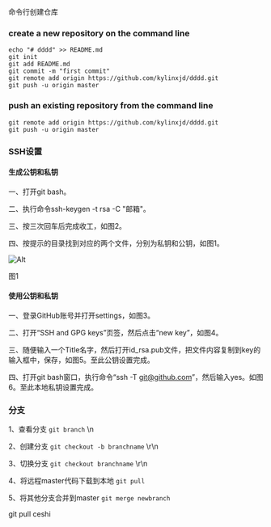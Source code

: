 命令行创建仓库


### create a new repository on the command line
```
echo "# dddd" >> README.md
git init
git add README.md
git commit -m "first commit"
git remote add origin https://github.com/kylinxjd/dddd.git
git push -u origin master
```


### push an existing repository from the command line
```
git remote add origin https://github.com/kylinxjd/dddd.git
git push -u origin master
```

### SSH设置

#### 生成公钥和私钥
一、打开git bash。

二、执行命令ssh-keygen -t rsa -C "邮箱"。

三、按三次回车后完成收工，如图2。

四、按提示的目录找到对应的两个文件，分别为私钥和公钥，如图1。

![Alt](https://img-blog.csdnimg.cn/20190706223006129.png)

图1 


#### 使用公钥和私钥
一、登录GitHub账号并打开settings，如图3。

二、打开“SSH and GPG keys”页签，然后点击“new key”，如图4。

三、随便输入一个Title名字，然后打开id_rsa.pub文件，把文件内容复制到key的输入框中，保存，如图5。至此公钥设置完成。

四、打开git bash窗口，执行命令“ssh -T git@github.com”，然后输入yes。如图6。至此本地私钥设置完成。



### 分支
1、查看分支
`git branch` \n

2、创建分支
`git checkout -b branchname`  \r\n

3、切换分支
`git checkout branchname`    \r\n

4、将远程master代码下载到本地
`git pull`

5、将其他分支合并到master
`git merge newbranch`











git pull ceshi

